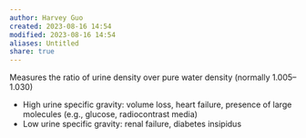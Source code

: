 ```yaml
---
author: Harvey Guo
created: 2023-08-16 14:54
modified: 2023-08-16 14:54
aliases: Untitled
share: true
---
```

Measures the ratio of urine density over pure water density (normally 1.005–1.030) 
- High urine specific gravity: volume loss, heart failure, presence of large molecules (e.g., glucose, radiocontrast media) 
- Low urine specific gravity: renal failure, diabetes insipidus